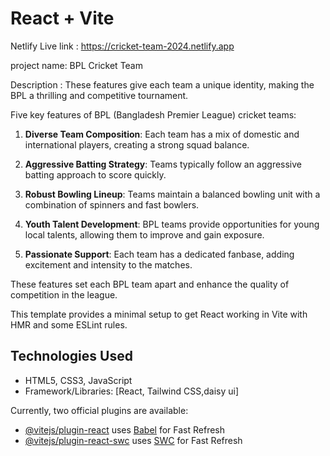 # React + Vite
Netlify Live link :  https://cricket-team-2024.netlify.app 

project name: BPL Cricket Team

Description : These features give each team a unique identity, making the BPL a thrilling and competitive tournament.

Five key features of BPL (Bangladesh Premier League) cricket teams:

1. **Diverse Team Composition**: Each team has a mix of domestic and international players, creating a strong squad balance.

2. **Aggressive Batting Strategy**: Teams typically follow an aggressive batting approach to score quickly.

3. **Robust Bowling Lineup**: Teams maintain a balanced bowling unit with a combination of spinners and fast bowlers.

4. **Youth Talent Development**: BPL teams provide opportunities for young local talents, allowing them to improve and gain exposure.

5. **Passionate Support**: Each team has a dedicated fanbase, adding excitement and intensity to the matches.

These features set each BPL team apart and enhance the quality of competition in the league. 


This template provides a minimal setup to get React working in Vite with HMR and some ESLint rules.

## Technologies Used

- HTML5, CSS3, JavaScript
- Framework/Libraries: [React, Tailwind CSS,daisy ui]

Currently, two official plugins are available:

- [@vitejs/plugin-react](https://github.com/vitejs/vite-plugin-react/blob/main/packages/plugin-react/README.md) uses [Babel](https://babeljs.io/) for Fast Refresh
- [@vitejs/plugin-react-swc](https://github.com/vitejs/vite-plugin-react-swc) uses [SWC](https://swc.rs/) for Fast Refresh

